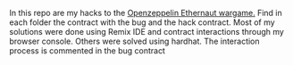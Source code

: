 In this repo are my hacks to the [Openzeppelin Ethernaut wargame.](https://ethernaut.openzeppelin.com/) Find in each folder the contract with the bug and the hack contract. Most of my solutions were done using Remix IDE and contract interactions through my browser console. Others were solved using hardhat. The interaction process is commented in the bug contract

